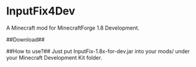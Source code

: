 # InputFix4Dev
A Minecraft mod for MinecraftForge 1.8 Development.

##Download##

##How to use?##
Just put InputFix-1.8x-for-dev.jar into your mods/ under your Minecraft Development Kit folder.
